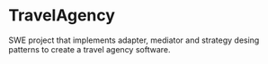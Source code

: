 # TravelAgency
SWE project that implements adapter, mediator and strategy desing patterns to create a travel agency software.
